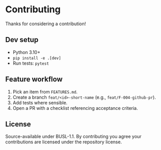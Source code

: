 # Contributing

Thanks for considering a contribution!

## Dev setup
- Python 3.10+
- `pip install -e .[dev]`
- Run tests: `pytest`

## Feature workflow
1. Pick an item from `FEATURES.md`.
2. Create a branch `feat/<id>-short-name` (e.g., `feat/F-004-github-pr`).
3. Add tests where sensible.
4. Open a PR with a checklist referencing acceptance criteria.

## License
Source-available under BUSL-1.1. By contributing you agree your contributions are licensed under the repository license.
